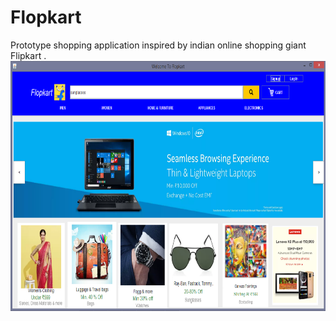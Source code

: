 # Flopkart
Prototype shopping application inspired by indian online shopping giant Flipkart .
<img src="https://github.com/yuvaraj-anbarasan/Flopkart/blob/master/output/Capture1.PNG" width="600px" height="400px"/>
